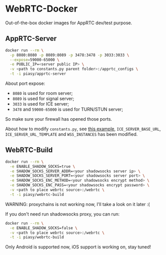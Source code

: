 # WebRTC-Docker

Out-of-the-box docker images for AppRTC dev/test purpose.

## AppRTC-Server

``` bash
docker run --rm \
  -p 8080:8080 -p 8089:8089 -p 3478:3478 -p 3033:3033 \
  --expose=59000-65000 \
  -e PUBLIC_IP=<server public IP> \
  -v <path to constants.py parent folder>:/apprtc_configs \
  -t -i piasy/apprtc-server
```

About port expose:

+ `8080` is used for room server;
+ `8089` is used for signal server;
+ `3033` is used for ICE server;
+ `3478` and `59000-65000` is used for TURN/STUN server;

So make sure your firewall has opened those ports.

About how to modify `constants.py`, see [this example](https://github.com/Piasy/WebRTC-Docker/blob/master/apprtc-server/constants.py), `ICE_SERVER_BASE_URL`, `ICE_SERVER_URL_TEMPLATE` and `WSS_INSTANCES` has been modified.

## WebRTC-Build

``` bash
docker run --rm \
  -e ENABLE_SHADOW_SOCKS=true \
  -e SHADOW_SOCKS_SERVER_ADDR=<your shadowsocks server ip> \
  -e SHADOW_SOCKS_SERVER_PORT=<your shadowsocks server port> \
  -e SHADOW_SOCKS_ENC_METHOD=<your shadowsocks encrypt method> \
  -e SHADOW_SOCKS_ENC_PASS=<your shadowsocks encrypt password> \
  -v <path to place webrtc source>:/webrtc \
  -t -i piasy/webrtc-build
```

WARNING: proxychains is not working now, I'll take a look on it later :(

If you don't need run shadowsocks proxy, you can run:

``` bash
docker run --rm \
  -e ENABLE_SHADOW_SOCKS=false \
  -v <path to place webrtc source>:/webrtc \
  -t -i piasy/webrtc-build
```

Only Android is supported now, iOS support is working on, stay tuned!
